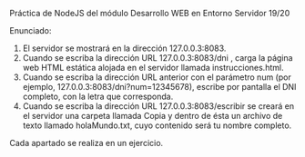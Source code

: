 Práctica de NodeJS del módulo Desarrollo WEB en Entorno Servidor 19/20

Enunciado:

1. El servidor se mostrará en la dirección 127.0.0.3:8083.
2. Cuando se escriba la dirección URL 127.0.0.3:8083/dni , carga la página web HTML estática alojada en el servidor llamada
instrucciones.html.
3. Cuando se escriba la dirección URL anterior con el parámetro num (por ejemplo, 127.0.0.3:8083/dni?num=12345678), escribe
por pantalla el DNI completo, con la letra que corresponda.
4. Cuando se escriba la dirección URL 127.0.0.3:8083/escribir se creará en el servidor una carpeta llamada Copia y dentro de
ésta un archivo de texto llamado holaMundo.txt, cuyo contenido será tu nombre completo.

Cada apartado se realiza en un ejercicio.